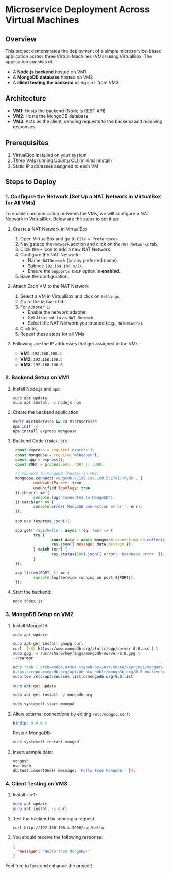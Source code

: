 # Microservice Deployment Across Virtual Machines

## Overview
This project demonstrates the deployment of a simple microservice-based application across three Virtual Machines (VMs) using VirtualBox. The application consists of:

* A **Node.js backend** hosted on VM1
* A **MongoDB database** hosted on VM2
* A **client testing the backend** using `curl` from VM3

## Architecture

* **VM1**: Hosts the backend (Node.js REST API)
* **VM2**: Hosts the MongoDB database
* **VM3**: Acts as the client, sending requests to the backend and receiving responses

## Prerequisites

1. VirtualBox installed on your system
2. Three VMs running Ubuntu CLI (minimal install)
3. Static IP addresses assigned to each VM

## Steps to Deploy

### 1. Configure the Network (Set Up a NAT Network in VirtualBox for All VMs)

To enable communication between the VMs, we will configure a NAT Network in VirtualBox. Below are the steps to set it up:

1. Create a NAT Network in VirtualBox
   1. Open VirtualBox and go to `File > Preferences`.
   2. Navigate to the `Network` section and click on the `NAT Networks` tab.
   3. Click the `+` icon to add a new NAT Network.
   4. Configure the NAT Network:
      - Name: `NATNetwork` (or any preferred name).
      - Subnet: `192.168.100.0/24`.
      - Ensure the `Supports DHCP` option is **enabled**.
   5. Save the configuration.

2. Attach Each VM to the NAT Network
   1. Select a VM in VirtualBox and click on `Settings`.
   2. Go to the `Network` tab.
   3. For `Adapter 1`:
      - Enable the network adapter.
      - Set `Attached to` as `NAT Network`.
      - Select the NAT Network you created (e.g., `NATNetwork`).
   4. Click `OK`.
   5. Repeat these steps for all VMs.

3. Following are the IP addresses that get assigned to the VMs:
   * **VM1**: `192.168.100.4`
   * **VM2**: `192.168.100.5`
   * **VM3**: `192.168.100.6`

### 2. Backend Setup on VM1

1. Install Node.js and `npm`:
   ```bash
   sudo apt update
   sudo apt install -y nodejs npm
   ```

2. Create the backend application:
   ```bash
   mkdir microservice && cd microservice
   npm init -y
   npm install express mongoose
   ```

3. Backend Code (`index.js`):
   ```javascript
    const express = require('express'); 
    const mongoose = require('mongoose'); 
    const app = express(); 
    const PORT = process.env. PORT || 3000; 
    
    // Connect to MongoDB (hostel on VM2) 
    mongoose.connect('mongodb://198.168.100.5:27017/mydb', { 
            useNewUrlParser: true, 
            useUnified Topology: true 
    }).then(() => { 
            console.log('Connected to MongoDB'); 
    }).catch(err => { 
            console.error('MongoDB connection error:', err); 
    }); 
    
    app.use (express.json()); 
    
    app.get('/api/hello', async (req, res) => { 
            try { 
                    const data = await mongoose.connection.db.collection('test').findOne({}); 
                    res.json({ message: data.message }); 
            } catch (err) { 
                    res.status(500).json({ error: 'Database error' }); 
            } 
    }); 
    
    app.listen(PORT, () => { 
            console.log(Service running on port ${PORT}); 
    });
   ```

4. Start the backend:
   ```bash
   node index.js
   ```

### 3. MongoDB Setup on VM2

1. Install MongoDB:
   ```bash
   sudo apt update
   
   sudo apt-get install gnupg curl
   curl -fsSL https://www.mongodb.org/static/pgp/server-8.0.asc | \
   sudo gpg -o /usr/share/keyrings/mongodb-server-8.0.gpg \
   --dearmor

   echo "deb [ arch=amd64,arm64 signed-by=/usr/share/keyrings/mongodb-server-8.0.gpg ] \
   https://repo.mongodb.org/apt/ubuntu noble/mongodb-org/8.0 multiverse" | \
   sudo tee /etc/apt/sources.list.d/mongodb-org-8.0.list

   sudo apt-get update

   sudo apt-get install -y mongodb-org

   sudo systemctl start mongod
   ```

2. Allow external connections by editing `/etc/mongod.conf`:
   ```yaml
   bindIp: 0.0.0.0
   ```

   Restart MongoDB:
   ```bash
   sudo systemctl restart mongod
   ```

3. Insert sample data:
   ```bash
   mongosh
   use mydb
   db.test.insertOne({ message: 'Hello from MongoDB!' });
   ```

### 4. Client Testing on VM3

1. Install `curl`:
   ```bash
   sudo apt update
   sudo apt install -y curl
   ```

2. Test the backend by sending a request:
   ```bash
   curl http://192.168.100.4:3000/api/hello
   ```

3. You should receive the following response:
   ```json
   {
     "message": "Hello from MongoDB!"
   }
   ```

Feel free to fork and enhance the project!
